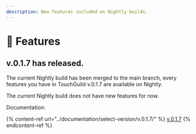```yaml
---
description: New features included on Nightly builds.
---
```


# 🎯 Features

## v.0.1.7 has released.

The current Nightly build has been merged to the main branch, every features you have in TouchGuild v.0.1.7 are available on Nightly.

The current Nightly build does not have new features for now.



Documentation:&#x20;

{% content-ref url="../documentation/select-version/v.0.1.7/" %}
[v.0.1.7](../documentation/select-version/v.0.1.7/)
{% endcontent-ref %}
